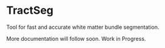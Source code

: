 # TractSeg
 
Tool for fast and accurate white matter bundle segmentation.

More documentation will follow soon. Work in Progress.
